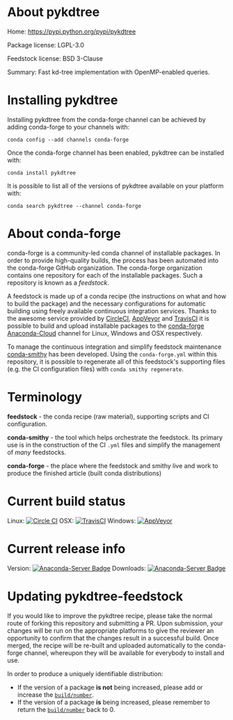 About pykdtree
==============

Home: https://pypi.python.org/pypi/pykdtree

Package license: LGPL-3.0

Feedstock license: BSD 3-Clause

Summary: Fast kd-tree implementation with OpenMP-enabled queries.



Installing pykdtree
===================

Installing pykdtree from the conda-forge channel can be achieved by adding conda-forge to your channels with:

```
conda config --add channels conda-forge
```

Once the conda-forge channel has been enabled, pykdtree can be installed with:

```
conda install pykdtree
```

It is possible to list all of the versions of pykdtree available on your platform with:

```
conda search pykdtree --channel conda-forge
```


About conda-forge
=================

conda-forge is a community-led conda channel of installable packages.
In order to provide high-quality builds, the process has been automated into the
conda-forge GitHub organization. The conda-forge organization contains one repository
for each of the installable packages. Such a repository is known as a *feedstock*.

A feedstock is made up of a conda recipe (the instructions on what and how to build
the package) and the necessary configurations for automatic building using freely
available continuous integration services. Thanks to the awesome service provided by
[CircleCI](https://circleci.com/), [AppVeyor](http://www.appveyor.com/)
and [TravisCI](https://travis-ci.org/) it is possible to build and upload installable
packages to the [conda-forge](https://anaconda.org/conda-forge)
[Anaconda-Cloud](http://docs.anaconda.org/) channel for Linux, Windows and OSX respectively.

To manage the continuous integration and simplify feedstock maintenance
[conda-smithy](http://github.com/conda-forge/conda-smithy) has been developed.
Using the ``conda-forge.yml`` within this repository, it is possible to regenerate all of
this feedstock's supporting files (e.g. the CI configuration files) with ``conda smithy regenerate``.


Terminology
===========

**feedstock** - the conda recipe (raw material), supporting scripts and CI configuration.

**conda-smithy** - the tool which helps orchestrate the feedstock.
                   Its primary use is in the construction of the CI ``.yml`` files
                   and simplify the management of *many* feedstocks.

**conda-forge** - the place where the feedstock and smithy live and work to
                  produce the finished article (built conda distributions)

Current build status
====================

Linux: [![Circle CI](https://circleci.com/gh/conda-forge/pykdtree-feedstock.svg?style=svg)](https://circleci.com/gh/conda-forge/pykdtree-feedstock)
OSX: [![TravisCI](https://travis-ci.org/conda-forge/pykdtree-feedstock.svg?branch=master)](https://travis-ci.org/conda-forge/pykdtree-feedstock)
Windows: [![AppVeyor](https://ci.appveyor.com/api/projects/status/github/conda-forge/pykdtree-feedstock?svg=True)](https://ci.appveyor.com/project/conda-forge/pykdtree-feedstock/branch/master)

Current release info
====================
Version: [![Anaconda-Server Badge](https://anaconda.org/conda-forge/pykdtree/badges/version.svg)](https://anaconda.org/conda-forge/pykdtree)
Downloads: [![Anaconda-Server Badge](https://anaconda.org/conda-forge/pykdtree/badges/downloads.svg)](https://anaconda.org/conda-forge/pykdtree)


Updating pykdtree-feedstock
===========================

If you would like to improve the pykdtree recipe, please take the normal
route of forking this repository and submitting a PR. Upon submission, your changes will
be run on the appropriate platforms to give the reviewer an opportunity to confirm that the
changes result in a successful build. Once merged, the recipe will be re-built and uploaded
automatically to the conda-forge channel, whereupon they will be available for everybody to
install and use.

In order to produce a uniquely identifiable distribution:
 * If the version of a package **is not** being increased, please add or increase
   the [``build/number``](http://conda.pydata.org/docs/building/meta-yaml.html#build-number-and-string).
 * If the version of a package **is** being increased, please remember to return
   the [``build/number``](http://conda.pydata.org/docs/building/meta-yaml.html#build-number-and-string)
   back to 0.
